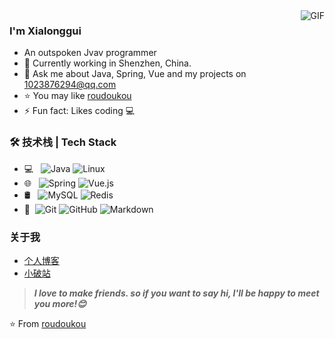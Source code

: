 <img align="right" alt="GIF" src="https://raw.githubusercontent.com/JoeyBling/JoeyBling/master/pic/pusheencode.gif" />

### I'm Xialonggui

- An outspoken Jvav programmer
- 🌱 Currently working in Shenzhen, China.
- 💬 Ask me about Java, Spring, Vue and my projects on [1023876294@qq.com](mailto:1023876294@qq.com)
- ⭐ You may like [roudoukou](https://github.com/roudoukou/roudoukou.github.io)
- ⚡ Fun fact: Likes coding 💻

### 🛠 技术栈 | Tech Stack

- 💻 &#160; ![Java](https://img.shields.io/badge/-Java-333333?style=flat&logo=Java&logoColor=007396)
![Linux](https://img.shields.io/badge/-Linux-333333?style=flat&logo=Linux&logoColor=FCC624)
- 🌐 &#160; 
![Spring](https://img.shields.io/badge/-Spring-333333?style=flat&logo=spring)
![Vue.js](https://img.shields.io/badge/-VueJS-333333?style=flat&logo=Vue.js)
- 🛢 &#160; ![MySQL](https://img.shields.io/badge/-MySQL-333333?style=flat&logo=mysql)
![Redis](https://img.shields.io/badge/-Redis-333333?style=flat&logo=redis)
- 🔧 &#160;![Git](https://img.shields.io/badge/-Git-333333?style=flat&logo=git)
![GitHub](https://img.shields.io/badge/-GitHub-333333?style=flat&logo=github)
![Markdown](https://img.shields.io/badge/-Markdown-333333?style=flat&logo=markdown)


### 关于我
- [个人博客](https://xiamu.icu/)
- [小破站](https://space.bilibili.com/630421499/)

> ***I love to make friends. so if you want to say hi, I'll be happy to meet you more!😊***

⭐️ From [roudoukou](https://github.com/roudoukou)

